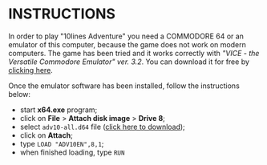 # INSTRUCTIONS

In order to play "10lines Adventure" you need a COMMODORE 64 or an emulator of this computer, because the game does not work on modern computers. The game has been tried and it works correctly with *"VICE - the Versatile Commodore Emulator" ver. 3.2*. You can download it for free by [clicking here](http://vice-emu.sourceforge.net/).  

Once the emulator software has been installed, follow the instructions below:
 - start **x64.exe** program;
 - click on **File** > **Attach disk image** > **Drive 8**;
 - select <code>adv10-all.d64</code> file ([click here to download](https://github.com/spotlessmind1975/adv10en/blob/master/adv10-all.d64));
 - click on **Attach**;
 - type <code>LOAD "ADV10EN",8,1</code>;
 - when finished loading, type <code>RUN</code>

